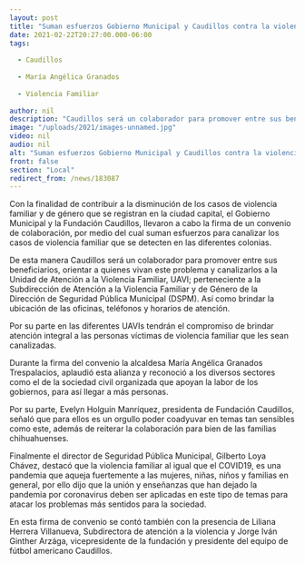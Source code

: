 ```yaml
---
layout: post
title: "Suman esfuerzos Gobierno Municipal y Caudillos contra la violencia familiar"
date: 2021-02-22T20:27:00.000-06:00
tags:
  
  - Caudillos
  
  - María Angélica Granados
  
  - Violencia Familiar
  
author: nil
description: "Caudillos será un colaborador para promover entre sus beneficiarios, orientar a quienes vivan este problema y canalizarlos a la Unidad de Atención a la Violencia Familiar"
image: "/uploads/2021/images-unnamed.jpg"
video: nil
audio: nil
alt: "Suman esfuerzos Gobierno Municipal y Caudillos contra la violencia familiar"
front: false
section: "Local"
redirect_from: /news/183087
---
```


Con la finalidad de contribuir a la disminución de los casos de violencia familiar y de género que se registran en la ciudad capital, el Gobierno Municipal y la Fundación Caudillos, llevaron a cabo la firma de un convenio de colaboración, por medio del cual suman esfuerzos para canalizar los casos de violencia familiar que se detecten en las diferentes colonias.

De esta manera Caudillos será un colaborador para promover entre sus beneficiarios, orientar a quienes vivan este problema y canalizarlos a la Unidad de Atención a la Violencia Familiar, UAVI; perteneciente a la Subdirección de Atención a la Violencia Familiar y de Género de la Dirección de Seguridad Pública Municipal (DSPM). Así como brindar la ubicación de las oficinas, teléfonos y horarios de atención.

Por su parte en las diferentes UAVIs tendrán el compromiso de brindar atención integral a las personas víctimas de violencia familiar que les sean canalizadas.

Durante la firma del convenio la alcaldesa María Angélica Granados Trespalacios, aplaudió esta alianza y reconoció a los diversos sectores como el de la sociedad civil organizada que apoyan la labor de los gobiernos, para así llegar a más personas.

Por su parte, Evelyn Holguin Manríquez, presidenta de Fundación Caudillos, señaló que para ellos es un orgullo poder coadyuvar en temas tan sensibles como este, además de reiterar la colaboración para bien de las familias chihuahuenses.

Finalmente el director de Seguridad Pública Municipal, Gilberto Loya Chávez, destacó que la violencia familiar al igual que el COVID19, es una pandemia que aqueja fuertemente a las mujeres, niñas, niños y familias en general, por ello dijo que la unión y enseñanzas que han dejado la pandemia por coronavirus deben ser aplicadas en este tipo de temas para atacar los problemas más sentidos para la sociedad.

En esta firma de convenio se contó también con la presencia de Liliana Herrera Villanueva, Subdirectora de atención a la violencia y Jorge Iván Ginther Arzága, vicepresidente de la fundación y presidente del equipo de fútbol americano Caudillos.